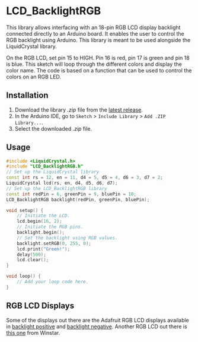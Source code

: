 # LCD_BacklightRGB

This library allows interfacing with an 18-pin RGB LCD display backlight connected directly to an Arduino board. It enables the user to control the RGB backlight using Arduino. This library is meant to be used alongside the LiquidCrystal library.

On the RGB LCD, set pin 15 to HIGH. Pin 16 is red, pin 17 is green and pin 18 is blue. This sketch will loop through the different colors and display the color name. The code is based on a function that can be used to control the colors on an RGB LED.

## Installation

1. Download the library *.zip* file from the [latest release](https://github.com/felixthecat8a/LCD_BacklightRGB/releases/latest/).
2. In the Arduino IDE, go to `Sketch` > `Include Library` > `Add .ZIP Library...`.
3. Select the downloaded *.zip* file.

## Usage

```cpp
#include <LiquidCrystal.h>
#include "LCD_BacklightRGB.h"
// Set up the LiquidCrystal library
const int rs = 12, en = 11, d4 = 5, d5 = 4, d6 = 3, d7 = 2;
LiquidCrystal lcd(rs, en, d4, d5, d6, d7);
// Set up the LCD_BacklightRGB library
const int redPin = 6, greenPin = 9, bluePin = 10;
LCD_BacklightRGB backlight(redPin, greenPin, bluePin);

void setup() {
    // Initiate the LCD.
    lcd.begin(16, 2);
    // Initiate the RGB pins.
    backlight.begin();
    // Set the backlight using RGB values.
    backlight.setRGB(0, 255, 0);
    lcd.print("Green!");
    delay(500);
    lcd.clear();
}

void loop() {
    // Add your loop code here.
}
```
## RGB LCD Displays

Some of the displays out there are the Adafruit RGB LCD displays available in  [backlight positive](https://www.adafruit.com/product/398) and [backlight negative](https://www.adafruit.com/product/399). Another RGB LCD out there is [this one](https://www.amazon.com/Character-Negative-Backlight-Arduino-projects/dp/B00CRSF37I) from Winstar.